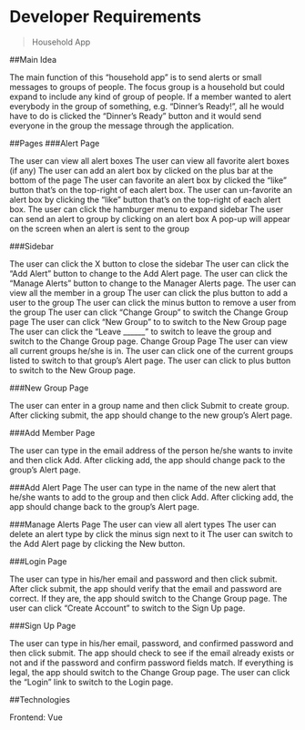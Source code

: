 # Developer Requirements
>Household App

##Main Idea

The main function of this “household app” is to send alerts or small messages to groups of people. The focus group is a household but could expand to include any kind of group of people. If a member wanted to alert everybody in the group of something, e.g. “Dinner’s Ready!”, all he would have to do is clicked the “Dinner’s Ready” button and it would send everyone in the group the message through the application.

##Pages
###Alert Page

The user can view all alert boxes
The user can view all favorite alert boxes (if any)
The user can add an alert box by clicked on the plus bar at the bottom of the page
The user can favorite an alert box by clicked the “like” button that’s on the top-right of each alert box.
The user can un-favorite an alert box by clicking the “like” button that’s on the top-right of each alert box.
The user can click the hamburger menu to expand sidebar
The user can send an alert to group by clicking on an alert box
A pop-up will appear on the screen when an alert is sent to the group

###Sidebar

The user can click the X button to close the sidebar
The user can click the “Add Alert” button to change to the Add Alert page.
The user can click the “Manage Alerts” button to change to the Manager Alerts page.
The user can view all the member in a group
The user can click the plus button to add a user to the group
The user can click the minus button to remove a user from the group
The user can click “Change Group” to switch the Change Group page
The user can click “New Group” to to switch to the New Group page
The user can click the “Leave ______” to switch to leave the group and switch to the Change Group page.
Change Group Page
The user can view all current groups he/she is in.
The user can click one of the current groups listed to switch to that group’s Alert page.
The user can click to plus button to switch to the New Group page.

###New Group Page

The user can enter in a group name and then click Submit to create group.
After clicking submit, the app should change to the new group’s Alert page.

###Add Member Page

The user can type in the email address of the person he/she wants to invite and then click Add.
After clicking add, the app should change pack to the group’s Alert page.

###Add Alert Page
The user can type in the name of the new alert that he/she wants to add to the group and then click Add.
After clicking add, the app should change back to the group’s Alert page.

###Manage Alerts Page
The user can view all alert types
The user can delete an alert type by click the minus sign next to it
The user can switch to the Add Alert page by clicking the New button.

###Login Page

The user can type in his/her email and password and then click submit.
After click submit, the app should verify that the email and password are correct. If they are, the app should switch to the Change Group page.
The user can click “Create Account” to switch to the Sign Up page.

###Sign Up Page

The user can type in his/her email, password, and confirmed password and then click submit. 
The app should check to see if the email already exists or not and if the password and confirm password fields match. If everything is legal, the app should switch to the Change Group page.
The user can click the “Login” link to switch to the Login page.


##Technologies

Frontend: Vue